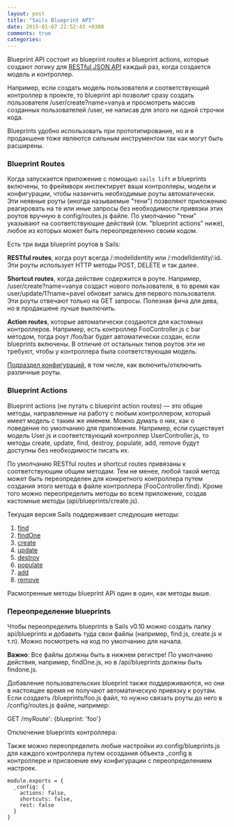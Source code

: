 ```yaml
---
layout: post
title: "Sails Blueprint API"
date: 2015-01-07 22:52:43 +0300
comments: true
categories:
---
```


Blueprint API состоит из blueprint routes и blueprint actions, которые создают логику для [RESTful JSON API](https://ru.wikipedia.org/wiki/REST) каждый раз, когда создается модель и контроллер.

Например, если создать модель пользователя и соответствующий контроллер в проекте, то blueprint api позволит сразу создать пользователя /user/create?name=vanya и просмотреть массив созданных пользователей /user, не написав для этого ни одной строчки кода.

Blueprints удобно использовать при прототипирование, но и в продакшене тоже являются сильным инструментом так как могут быть расширены.

<!--more-->

### Blueprint Routes

Когда запускается приложение с помощью `sails lift` и blueprints включены, то фреймворк инспектирует ваши контроллеры, модели и конфигурации, чтобы назанчить необходимые роуты автоматически. Эти неявные роуты (иногда называемые "тени") позволяют приложению реагировать на те или иные запросы без необходимости привязки этих роутов вручную в сonfig/routes.js файле. По умолчанию "тени" указывают на соответствующие действий (см. "blueprint actions" ниже), любое из которых может быть переопределенно своим кодом.

Есть три вида blueprint роутов в Sails:

**RESTful routes**, когда роут всегда /:modelIdentity или /:modelIdentity/:id. Эти роуты использует HTTP методы POST, DELETE и так далее.

**Shortcut routes**, когда действие содержится в роуте. Например, /user/create?name=vanya создаст нового пользователя, в то время как user/update/1?name=pavel обновит запись для первого пользователя. Эти роуты отвечают только на GET запросы. Полезная фича для дева, но в продакшене лучше выключить.

**Action routes**, которые автоматически создаются для кастомных контроллеров. Например, есть контроллер FooController.js с bar методом, тогда роут /foo/bar будет автоматически создан, если blueprints включены. В отличие от остальных типов роутов эти не требуют, чтобы у контроллера была соответствующая модель.

[Подраздел конфигураций](http://sailsjs.org/#/documentation/reference/sails.config/sails.config.blueprints.html), в том числе, как включить/отключить различные роуты.

### Blueprint Actions

Blueprint actions (не путать с blueprint action routes) — это общие методы, направленные на работу с любым контроллером, который имеет модель с таким же именем. Можно думать о них, как о поведение по умолчанию для приложения. Например, если существует модель User.js и соответствующий контроллер UserController.js, то методы create, update, find, destroy, populate, add, remove будут доступны без необходимости писать их.

По умолчанию RESTful routes и shortcut routes привязаны к соответствующим общим методам. Тем не менее, любой такой метод может быть переопределен для конкретного контроллера путем создания этого метода в файле контроллера (FooController.find). Кроме того можно переопределить методы во всем приложение, создав кастомные методы (api/blueprints/create.js).

Текущая версия Sails поддерживает следующие методы:

1. [find](http://sailsjs.org/#/documentation/reference/blueprint-api/Find.html)
2. [findOne](http://sailsjs.org/#/documentation/reference/blueprint-api/FindOne.html)
3. [create](http://sailsjs.org/#/documentation/reference/blueprint-api/Create.html)
4. [update](http://sailsjs.org/#/documentation/reference/blueprint-api/Update.html)
5. [destroy](http://sailsjs.org/#/documentation/reference/blueprint-api/Destroy.html)
6. [populate](http://sailsjs.org/#/documentation/reference/blueprint-api/Populate.html)
7. [add](http://sailsjs.org/#/documentation/reference/blueprint-api/Add.html)
8. [remove](http://sailsjs.org/#/documentation/reference/blueprint-api/Remove.html)

Расмотренные методы blueprint API один в один, как методы выше.

### Переопределение blueprints

Чтобы переопределить blueprints в Sails v0.10 можно создать папку api/blueprints и добавить туда свои файлы (например, find.js, create.js и т.п). Можно посмотреть на код по умолчанию для начала.

**Важно**: Все файлы должны быть в нижнем регистре! По умолчанию действия, например, findOne.js, но в /api/blueprints должны быть findone.js.

Добавление пользовательских blueprint также поддерживаются, но они в настоящее время не получают автоматическую привязку к роутам. Если создаеть /blueprints/foo.js файл, то нужно связать роуты до него в /config/routes.js файле, например:

GET /myRoute': {blueprint: 'foo'}

Отключение blueprints контроллера:

Также можно переопределить любые настройки из config/blueprints.js для каждого контроллера путем осоздания объекта \_config в контроллере и присвоение ему конфигурации с переопределением настроек.

```
module.exports = {
  _config: {
    actions: false,
    shortcuts: false,
    rest: false
  }
}
```
